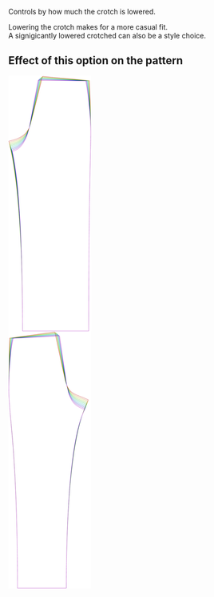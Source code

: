 Controls by how much the crotch is lowered.

Lowering the crotch makes for a more casual fit.\
A signigicantly lowered crotched can also be a style choice.

## Effect of this option on the pattern

![This image shows the effect of this option by superimposing several variants that have a different value for this option](titan_crotchdrop_sample.svg "Effect of this option on the pattern")
